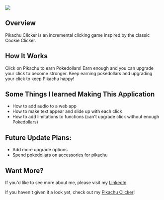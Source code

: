   <img src = "images/pikaclicker.png">
  
  <h2>Overview</h2>
  
  Pikachu Clicker is an incremental clicking game inspired by the classic Cookie Clicker. 
  
  <h2>How It Works</h2>
 Click on Pikachu to earn Pokedollars! Earn enough and you can upgrade your click to become stronger. Keep earning pokedollars and upgrading your click to keep Pikachu happy!
 
 
  <h2>Some Things I learned Making This Application</h2>
  
  <ul>
    <li>How to add audio to a web app</li>
    <li>How to make text appear and slide up with each click</li>
    <li>How to add limitations to functions (can't upgrade click without enough Pokedollars)</li>
   </ul>

<h2>Future Update Plans:</h2>
    <ul>
        <li>Add more upgrade options</li>
        <li>Spend pokedollars on accessories for pikachu</li>
    </ul>


<h2>Want More?</h2>
If you'd like to see more about me, please visit my <a href="https://www.linkedin.com/in/icyparkinson/">LinkedIn</a>.

If you haven't given it a look yet, check out my <a href="https://pikaclicker.netlify.app/">Pikachu Clicker</a>!
    
